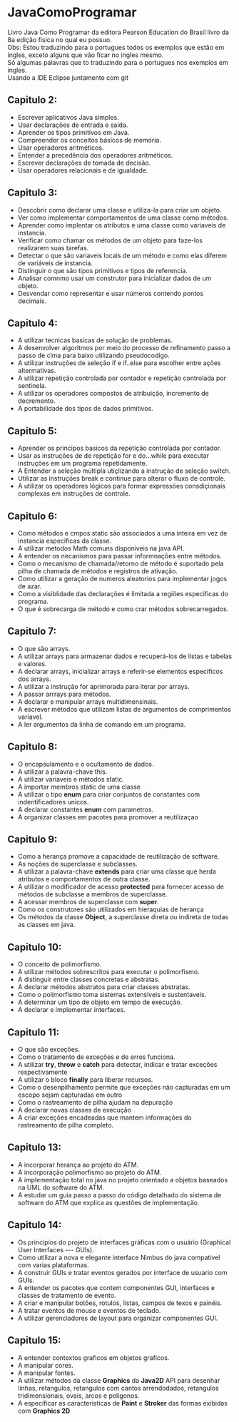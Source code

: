 # JavaComoProgramar
Livro Java Como Programar da editora Pearson Education do Brasil livro da 8a edição fisica no qual eu possuo.</br>
Obs: Estou traduzindo para o portugues todos os exemplos que estão em ingles, exceto alguns que vão ficar no ingles mesmo.</br>
Só algumas palavras que to traduzindo para o portugues nos exemplos em ingles.</br>
Usando a IDE Eclipse juntamente com git</br>

## Capitulo 2: 
   - Escrever aplicativos Java simples.
   - Usar declarações de entrada e saída.
   - Aprender os tipos primitivos em Java.
   - Compreender os conceitos básicos de memória.
   - Usar operadores aritméticos.
   - Entender a precedência dos operadores aritméticos.
   - Escrever declarações de tomada de decisão.
   - Usar operadores relacionais e de igualdade.
            
## Capitulo 3: 
   - Descobrir como declarar uma classe e utiliza-la para criar um objeto.
   - Ver como implementar comportamentos de uma classe como métodos.
   - Aprender como implentar os atributos e uma classe como variaveis de instancia.
   - Verificar como chamar os métodos de um objeto para faze-los realizarem suas tarefas.
   - Detectar o que são variaveis locais de um método e como  elas diferem de variáveis de instancia.
   - Distinguir o que são tipos primitivos e tipos de referencia.
   - Analisar comnmo usar um construtor para inicializar dados de um objeto.
   - Desvendar como representar e usar números contendo pontos decimais.

## Capitulo 4: 
   - A utilizar tecnicas basicas de solução de problemas.
   - A desenvolver algoritmos por meio do processo de refinamento passo a passo de cima para baixo utilizando pseudocodigo.
   - A utilizar instruções de seleção if e if..else para escolher entre ações altermativas.
   - A utilizar repetição controlada por contador e repetição controlada por sentinela.
   - A utilizar os operadores compostos de atribuição, incremento de decremento.
   - A portabilidade dos tipos de dados primitivos.

## Capitulo 5: 
   - Aprender os principos basicos da repetição controlada por contador.
   - Usar as instruções de de repetição for e do...while para executar instruções em um programa repetidamente.
   - A Entender a seleção múltipla utiçlizando a instrução de seleção switch.
   - Utilizar as instruções break e continue para alterar o fluxo de controle.
   - A utilizar os operadores lógicos para formar expressões consdiçionais complexas em instruções de controle.

## Capitulo 6: 
   - Como métodos e cmpos static são associados a uma inteira em vez de instancia especificas da classe.       
   - A utilizar metodos Math comuns disponiveis na java API.
   - A entender os necanismos para passar informnações entre métodos.
   - Como o mecanismo de chamada/retorno de método é suportado pela pilha de chamada de métodos e registros de ativação.
   - Como utilizar a geração de numeros aleatorios para implementar jogos de azar.
   - Como a visiblidade das declarações é limitada a regiões especificas do programa.
   - O que é sobrecarga de método e como crar métodos sobrecarregados.

## Capitulo 7: 
  - O que são arrays.
  - A utilizar arrays para armazenar dados e recuperá-los de listas e tabelas e valores.
  - A declarar arrays, inicializar arrays e referir-se elementos especificos dos arrays.
  - A utilizar a instrução for aprimorada para iterar por arrays.
  - A passar arrrays para métodos.
  - A declarar e manipular arrays multidimensinais.
  - A escrever métodos que utilizam listas de argumentos de comprimentos variavel.
  - A ler argumentos da linha de comando em um programa.
            
## Capitulo 8:
  - O encapsulamento e o ocultamento de dados.
  - A utilizar a palavra-chave this.
  - A utilizar variaveis e métodos static.
  - A importar membros static de uma classe
  - A utilizar o tipo <b>enum</b> para criar conjuntos de constantes com indentificadores unicos.
  - A declarar constantes <b>enum</b> com parametros.
  - A organizar classes em pacotes para promover a reutilizaçao

## Capitulo 9:
  - Como a herança promove a capacidade de reutilização de software.
  - As noções de superclasse e subclasses.
  - A utilizar a palavra-chave <b>extends</b> para criar uma classe que herda atributos e comportamentos de outra classe.
  - A utilizar o modificador de acesso <b>protected</b> para fornecer acesso de métodos de subclasse a membros de superclasse.
  - A acessar membros de superclasse com <b>super</b>.
  - Como os construtores são utilizados em hieraquias de herança
  - Os métodos da classe <b>Object</b>, a superclasse direta ou indireta de todas as classes em java.

## Capitulo 10:
  - O conceito de polimorfismo.
  - A utilizar métodos sobrescritos para executar o polimorfismo.
  - A distinguir entre classes concretas e abstratas.
  - A declarar métodos abstratos para criar classes abstratas.
  - Como o polimorfismo toma sistemas extensiveis e sustentaveis.
  - A determinar um tipo de objeto em tempo de execução.
  - A declarar e implementar interfaces.

## Capitulo 11:
  - O que são exceções.
  - Como o tratamento de exceções e de erros funciona.
  - A utilizar <b>try</b>, <b>throw</b> e <b>catch</b> para detectar, indicar e tratar exceções respectivamente
  - A utilizar o bloco <b>finally</b> para liberar recursos.
  - Como o desenpilhamento permite que exceções não capturadas em um escopo sejam capturadas em outro 
  - Como o rastreamento de pilha ajudam na depuração
  - A declarar novas classes de execução
  - A criar exceções encadeadas que mantem informações do rastreamento de pilha completo.

## Capitulo 13:
  - A incorporar herança ao projeto do ATM.
  - A incorporação polimorfismo ao projeto do ATM.
  - A implementação total no java no projeto orientado a objetos baseados na UML do software do ATM.
  - A estudar um guia passo a passo do código detalhado do sistema de software do ATM
              que explica as questões de implementação.

 ## Capitulo 14:
   - Os principios do projeto de interfaces gráficas com o usuário (Graphical User Interfaces --- GUIs).
   - Como utilizar a nova e elegante interface Nimbus do java compativel com varias plataformas.
   - A construir GUIs e tratar eventos gerados por interface de usuario com GUIs.
   - A entender os pacotes que contem componentes GUI, interfaces e classes de tratamento de evento.
   - A criar e manipular botões, rotulos, listas, campos de texos e painéis.
   - A tratar eventos de mouse e eventos de teclado.
   - A utilizar gerenciadores de layout para organizar componentes GUI.
     
 ## Capitulo 15:
   - A entender contextos graficos em objetos graficos.
   - A manipular cores.
   - A manipular fontes.
   - A utilizar métodos da classe <b>Graphics</b> da <b>Java2D</b> API para desenhar linhas, retangulos, retangulos com cantos arrendodados, retangulos tridimensionais, ovais, arcos e poligonos.
   - A especificar as caracteristicas de <b>Paint</b> e <b>Stroker</b> das formas exibidas com <b>Graphics 2D
              



